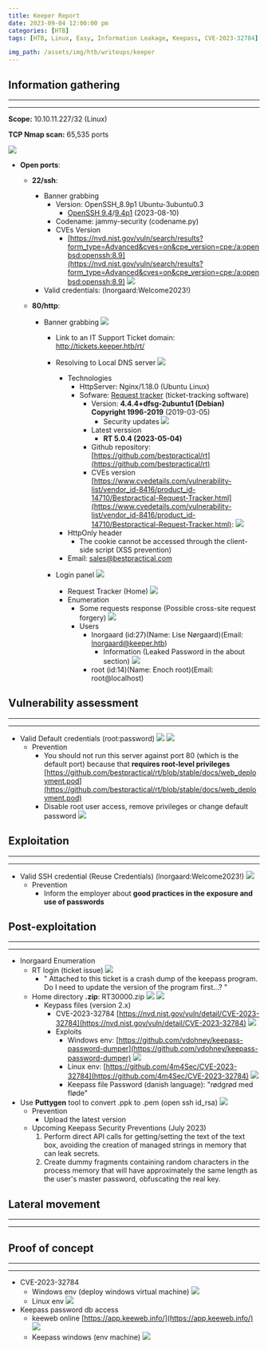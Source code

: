 ```yaml
---
title: Keeper Report
date: 2023-09-04 12:00:00 pm
categories: [HTB]
tags: [HTB, Linux, Easy, Information Leakage, Keepass, CVE-2023-32784]

img_path: /assets/img/htb/writeups/keeper
---
```


## **Information gathering**

* * *
* * *

**Scope:** 10.10.11.227/32 (Linux)

**TCP Nmap scan:** 65,535 ports

![](nmap_all_ports_TCP.png)

* **Open ports**:
	* **22/ssh**:
		* Banner grabbing
			* Version: OpenSSH_8.9p1 Ubuntu-3ubuntu0.3
				* [OpenSSH 9.4](https://www.openssh.com/txt/release-9.4)/[9.4p1](https://www.openssh.com/txt/release-9.4) (2023-08-10)
			* Codename: jammy-security (codename.py)
			* CVEs Version
				* [https://nvd.nist.gov/vuln/search/results?form_type=Advanced&cves=on&cpe_version=cpe:/a:openbsd:openssh:8.9](https://nvd.nist.gov/vuln/search/results?form_type=Advanced&cves=on&cpe_version=cpe:/a:openbsd:openssh:8.9)
				![](ssh_posible_cves.png)
		* Valid credentials: (lnorgaard:Welcome2023!)
	
	 * **80/http**:
		* Banner grabbing
			![](http_banner_grabbing_nc.png)
			* Link to an IT Support Ticket domain: http://tickets.keeper.htb/rt/
			* Resolving to Local DNS server
				![](http_banner_grabbing_ww.png)
				* Technologies
					* HttpServer: Nginx/1.18.0 (Ubuntu Linux)
					* Sofware: [Request tracker](https://bestpractical.com/request-tracker) (ticket-tracking software)
						* Version: **4.4.4+dfsg-2ubuntu1 (Debian) Copyright 1996-2019** (2019-03-05)
							* Security updates
							![](rt_4.4.4_security_updates.png)
						* Latest verssion
							* **RT 5.0.4  (2023-05-04)**
						* Github repository: [https://github.com/bestpractical/rt](https://github.com/bestpractical/rt)
						* CVEs version [https://www.cvedetails.com/vulnerability-list/vendor_id-8416/product_id-14710/Bestpractical-Request-Tracker.html](https://www.cvedetails.com/vulnerability-list/vendor_id-8416/product_id-14710/Bestpractical-Request-Tracker.html):
							![](rt_posible_cves.png)
				* HttpOnly header
					* The cookie cannot be accessed through the client-side script (XSS prevention)
				* Email: sales@bestpractical.com
			
			* Login panel
			![](http_rt_login_page.png)
				* Request Tracker (Home)
				![](http_rt_home.png)
				 * Enumeration
					 * Some requests response (Possible cross-site request forgery)
						![](http_rt_approvals.png)
					 * Users
						 * Inorgaard (id:27)(Name: Lise Nørgaard)(Email: lnorgaard@keeper.htb)
							 * Information (Leaked Password in the about section)
								![](http_user_password_leak.png)
						 * root (id:14)(Name: Enoch root)(Email: root@localhost)

## **Vulnerability assessment**

* * *
* * *

* Valid Default credentials (root:password)
	![](google_rt_default_creds.png)
	![](github_rt_default_creds.png)
	* Prevention
		* You should not run this server against port 80 (which is the default port) because that **requires root-level privileges** [https://github.com/bestpractical/rt/blob/stable/docs/web_deployment.pod](https://github.com/bestpractical/rt/blob/stable/docs/web_deployment.pod)
		* Disable root user access, remove privileges or change default password
			![](http_root_prevention.png)

## **Exploitation**

* * *
* * *

* Valid SSH credential (Reuse Credentials) (lnorgaard:Welcome2023!)
	![](ssh_lnorgaard_shell.png)
	* Prevention
		* Inform the employer about **good practices in the exposure and use of passwords**

## **Post-exploitation**

* * *
* * *

* lnorgaard Enumeration
	* RT login (ticket issue)
		![](ticket_issue.png)
		* " Attached to this ticket is a crash dump of the keepass program. Do I need to update the version of the program first...? "
	* Home directory **.zip**: RT30000.zip
		![](rt_zip_content.png)
		![](rt_zip_file_type.png)
		* Keypass files (version 2.x)
			* CVE-2023-32784 [https://nvd.nist.gov/vuln/detail/CVE-2023-32784](https://nvd.nist.gov/vuln/detail/CVE-2023-32784)
				![](kepass_cve_nist.png)
			* Exploits
				* Windows env: [https://github.com/vdohney/keepass-password-dumper](https://github.com/vdohney/keepass-password-dumper)
					![](keepass_exploit.png)
				* Linux env: [https://github.com/4m4Sec/CVE-2023-32784](https://github.com/4m4Sec/CVE-2023-32784)
					![](keepass_exploit_lin.png)
				* Keepass file Password (danish language): "rødgrød med fløde"
* Use **Puttygen** tool to convert .ppk to .pem (open ssh id_rsa)
	![](root_ssh_shell.png)
	* Prevention
		* Upload the latest version
	* Upcoming Keepass Security Preventions (July 2023)
		1. Perform direct API calls for getting/setting the text of the text box, avoiding the creation of managed strings in memory that can leak secrets.
		2. Create dummy fragments containing random characters in the process memory that will have approximately the same length as the user's master password, obfuscating the real key.

## **Lateral movement**

* * *
* * *

## **Proof of concept**

* * *
* * *

* CVE-2023-32784
	* Windows env (deploy windows virtual machine)
		![](keepassdump_poc.png)
	* Linux env
		![](keepassdump_poc_lin.png)
* Keepass password db access
	* keeweb online [https://app.keeweb.info/](https://app.keeweb.info/) 
		![](keepass_data_root.png)
	* Keepass windows (env machine)
		![](keeepass_root_data.png)